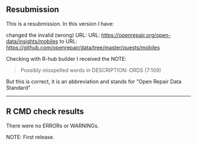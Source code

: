 ## Resubmission
This is a resubmission. In this version I have:

changed the invalid (wrong) URL:
    URL: https://openrepair.org/open-data/insights/mobiles to
    URL: https://github.com/openrepair/data/tree/master/quests/mobiles

Checking with R-hub builder I received the NOTE:
> Possibly misspelled words in DESCRIPTION:
  ORDS (7:109)
  
But this is correct, it is an abbreviation and stands for
"Open Repair Data Standard"

**********************************************************

## R CMD check results
There were no ERRORs or WARNINGs.

NOTE:
First release.

